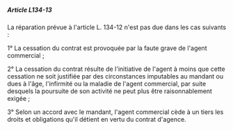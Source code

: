 ##### Article L134-13

La réparation prévue à l'article L. 134-12 n'est pas due dans les cas suivants :

1° La cessation du contrat est provoquée par la faute grave de l'agent commercial ;

2° La cessation du contrat résulte de l'initiative de l'agent à moins que cette cessation ne soit justifiée par des circonstances imputables au mandant ou dues à l'âge, l'infirmité ou la maladie de l'agent commercial, par suite desquels la poursuite de son activité ne peut plus être raisonnablement exigée ;

3° Selon un accord avec le mandant, l'agent commercial cède à un tiers les droits et obligations qu'il détient en vertu du contrat d'agence.

